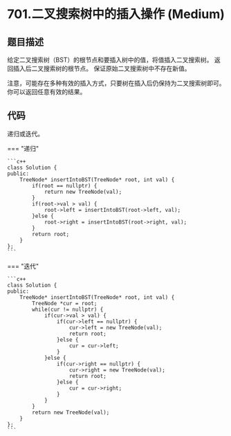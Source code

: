 # 701.二叉搜索树中的插入操作 (Medium)

## 题目描述

给定二叉搜索树（BST）的根节点和要插入树中的值，将值插入二叉搜索树。 返回插入后二叉搜索树的根节点。 保证原始二叉搜索树中不存在新值。

注意，可能存在多种有效的插入方式，只要树在插入后仍保持为二叉搜索树即可。 你可以返回任意有效的结果。

## 代码

递归或迭代。

=== "递归"

    ```c++
    class Solution {
    public:
        TreeNode* insertIntoBST(TreeNode* root, int val) {
            if(root == nullptr) {
                return new TreeNode(val);
            }
            if(root->val > val) {
                root->left = insertIntoBST(root->left, val);
            }else {
                root->right = insertIntoBST(root->right, val);
            }
            return root;
        }   
    };
    ```
    
=== "迭代"

    ```c++
    class Solution {
    public:
        TreeNode* insertIntoBST(TreeNode* root, int val) {
            TreeNode *cur = root;
            while(cur != nullptr) {
                if(cur->val > val) {
                    if(cur->left == nullptr) {
                        cur->left = new TreeNode(val);
                        return root;
                    }else {
                        cur = cur->left;
                    }
                }else {
                    if(cur->right == nullptr) {
                        cur->right = new TreeNode(val);
                        return root;
                    }else {
                        cur = cur->right;
                    }
                }
            }
            return new TreeNode(val);
        }
    };
    ```